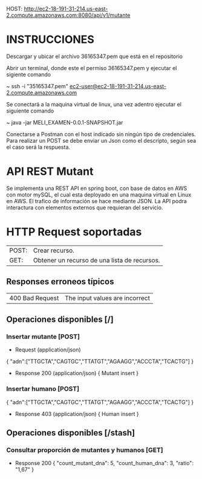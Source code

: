 HOST: http://ec2-18-191-31-214.us-east-2.compute.amazonaws.com:8080/api/v1/mutante

# INSTRUCCIONES

Descargar y ubicar el archivo 36165347.pem que está en el repositorio

Abrir un terminal, donde este el permiso 36165347.pem y ejecutar el sigiente comando

~ ssh -i "35165347.pem" ec2-user@ec2-18-191-31-214.us-east-2.compute.amazonaws.com

Se conectará a la maquina virtual de linux, una vez adentro ejecutar el siguiente comando

~  java -jar MELI_EXAMEN-0.0.1-SNAPSHOT.jar

Conectarse a Postman con el host indicado sin ningún tipo de credenciales.
Para realizar un POST se debe enviar un Json como el descripto,
según sea el caso será la respuesta.

# API REST Mutant

Se implementa una REST API en spring boot, con base de datos en AWS con motor mySQL,
el cual esta deployado en una maquina virtual en Linux en AWS.
El trafico de información se hace mediante JSON.
La API podra interactura con elementos externos que requieran del servicio.

# HTTP Request soportadas
<table>
<tr><td>POST:</td><td>Crear recurso. </td></tr>
<tr><td>GET: </td><td>Obtener un recurso de una lista de recursos.</td></tr>
</table>


## Responses erroneos típicos

<table>
<tr><td>400 Bad Request</td><td>The input values are incorrect</td></tr>
</table>

## Operaciones disponibles [/]
### Insertar mutante [POST]
+ Request (application/json)

{
"adn":["TTGCTA","CAGTGC","TTATGT","AGAAGG","ACCCTA","TCACTG"]
}
+ Response 200 (application/json)
{
Mutant insert
}

### Insertar humano [POST]
{
"adn":["TTGCTA","CAGTGC","TTATGT","AGAAGG","ACCCTA","TCACTG"]
}
+ Response 403 (application/json)
{
Human insert
}
## Operaciones disponibles [/stash]
### Consultar proporción de mutantes y humanos [GET]
+ Response 200
{
    "count_mutant_dna": 5,
    "count_human_dna": 3,
    "ratio": "1,67"
}
